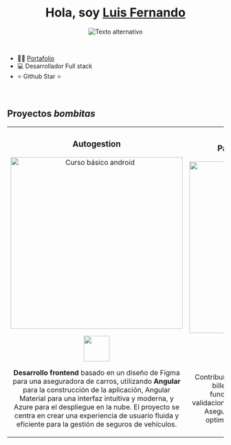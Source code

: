 <div style="text-align: center;">
<h1>Hola, soy <a href="https://luis-fernando-rengifo-ruiz.netlify.app/">Luis Fernando</a> </h1>

![Texto alternativo](https://i.imgur.com/wuWrsFsl.png)

</div>

<br>

- 🧑‍🏫 [Portafolio](https://luis-fernando-rengifo-ruiz.netlify.app/)
- 💻 Desarrollador Full stack
- ⭐ Github Star ⭐
</div>
<br>

## Proyectos _bombitas_

<table>
<tr>
<td width="50%">
<h3 align="center">Autogestion</h3>
<div align="center">
<a href="https://github.com/luisruiz2000/Autogestion-" target="_blank"><img src="https://i.imgur.com/k84NF8M_d.jpg?maxwidth=520&shape=thumb&fidelity=high" width="400" alt="Curso básico android"></a>
<p>
<a href="https://github.com/luisruiz2000/Autogestion-" target="_blank">
<img src="https://cdn.icon-icons.com/icons2/2107/PNG/512/folder_type_github_opened_icon_129960.png" width="60">
</a>
</a>
</p>
<p><strong>Desarrollo frontend</strong> basado en un diseño de Figma para una aseguradora de carros, utilizando <strong> Angular</strong> para la construcción de la aplicación, Angular Material para una interfaz intuitiva y moderna, y Azure para el despliegue en la nube. El proyecto se centra en crear una experiencia de usuario fluida y eficiente para la gestión de seguros de vehículos.</p>
</div>
                                                                                      
</td>

<td width="50%">
<h3 align="center">Pagina web (Billertera digital)</h3>
<div align="center">                                       
<a href="https://chimba.ooo/" target="_blank"><img src="https://i.imgur.com/qxH7kwR_d.jpg?maxwidth=520&shape=thumb&fidelity=high" width="400" alt="Curso arquitectura MVVM"></a>
<br>
<p>
<img src="https://cdn.icon-icons.com/icons2/849/PNG/512/browser_globe_internet_icon-icons.com_67284.png" width="60">
</a>
</p>
</p>Contribuí al desarrollo de Chimba Blockchain, una
billetera digital, implementando nuevas
funcionalidades, formularios avanzados, validaciones,
vistas dinámicas y diseño responsivo. Aseguré una
experiencia de usuario fluida y optimizada antes de la
migración a Angular</p>
</div>                                                             
</table>                                                                                 
</div>
<br>

<table>

